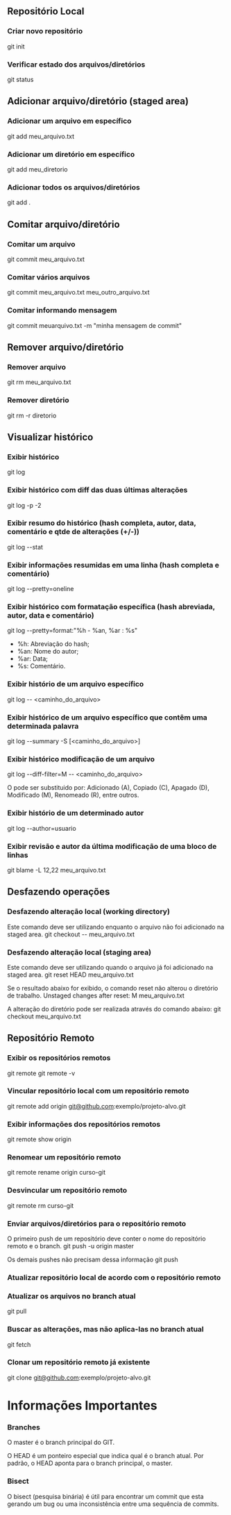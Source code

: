 ## Repositório Local

### Criar novo repositório
git init

### Verificar estado dos arquivos/diretórios
git status

## Adicionar arquivo/diretório (staged area)

### Adicionar um arquivo em específico
git add meu_arquivo.txt

### Adicionar um diretório em específico
git add meu_diretorio

### Adicionar todos os arquivos/diretórios
git add .

## Comitar arquivo/diretório

### Comitar um arquivo
git commit meu_arquivo.txt

### Comitar vários arquivos
git commit meu_arquivo.txt meu_outro_arquivo.txt

### Comitar informando mensagem
git commit meuarquivo.txt -m "minha mensagem de commit"

## Remover arquivo/diretório

### Remover arquivo
git rm meu_arquivo.txt

### Remover diretório
git rm -r diretorio

## Visualizar histórico

### Exibir histórico
git log

### Exibir histórico com diff das duas últimas alterações
git log -p -2

### Exibir resumo do histórico (hash completa, autor, data, comentário e qtde de alterações (+/-))
git log --stat

### Exibir informações resumidas em uma linha (hash completa e comentário)
git log --pretty=oneline

### Exibir histórico com formatação específica (hash abreviada, autor, data e comentário)
git log --pretty=format:"%h - %an, %ar : %s"

 - %h: Abreviação do hash;
 - %an: Nome do autor;
 - %ar: Data;
 - %s: Comentário.

### Exibir histório de um arquivo específico
git log -- <caminho_do_arquivo>

### Exibir histórico de um arquivo específico que contêm uma determinada palavra
git log --summary -S<palavra> [<caminho_do_arquivo>]

### Exibir histórico modificação de um arquivo
git log --diff-filter=M -- <caminho_do_arquivo>

O pode ser substituido por: Adicionado (A), Copiado (C), Apagado (D), Modificado (M), Renomeado (R), entre outros.

### Exibir histório de um determinado autor
git log --author=usuario

### Exibir revisão e autor da última modificação de uma bloco de linhas
git blame -L 12,22 meu_arquivo.txt 

## Desfazendo operações

### Desfazendo alteração local (working directory)
Este comando deve ser utilizando enquanto o arquivo não foi adicionado na staged area.
git checkout -- meu_arquivo.txt

### Desfazendo alteração local (staging area)
Este comando deve ser utilizando quando o arquivo já foi adicionado na staged area.
git reset HEAD meu_arquivo.txt

Se o resultado abaixo for exibido, o comando reset não alterou o diretório de trabalho.
Unstaged changes after reset:
M	meu_arquivo.txt

A alteração do diretório pode ser realizada através do comando abaixo:
git checkout meu_arquivo.txt

## Repositório Remoto

### Exibir os repositórios remotos
git remote
git remote -v

### Vincular repositório local com um repositório remoto
git remote add origin git@github.com:exemplo/projeto-alvo.git

### Exibir informações dos repositórios remotos
git remote show origin

### Renomear um repositório remoto
git remote rename origin curso-git

### Desvincular um repositório remoto
git remote rm curso-git

### Enviar arquivos/diretórios para o repositório remoto
O primeiro push de um repositório deve conter o nome do repositório remoto e o branch.
git push -u origin master

Os demais pushes não precisam dessa informação
git push

### Atualizar repositório local de acordo com o repositório remoto
### Atualizar os arquivos no branch atual
git pull

### Buscar as alterações, mas não aplica-las no branch atual
git fetch

### Clonar um repositório remoto já existente
git clone git@github.com:exemplo/projeto-alvo.git

# Informações Importantes

### Branches
O master é o branch principal do GIT.

O HEAD é um ponteiro especial que indica qual é o branch atual. Por padrão, o HEAD aponta para o branch principal, o master.

### Bisect
O bisect (pesquisa binária) é útil para encontrar um commit que esta gerando um bug ou uma inconsistência entre uma sequência de commits.